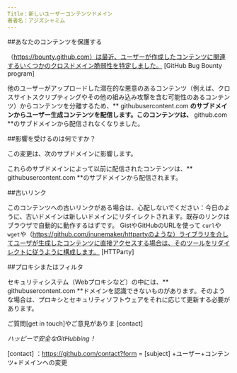 ```yaml
---
Title：新しいユーザーコンテンツドメイン
著者名：アジズシャミム
---
```


##あなたのコンテンツを保護する

（https://bounty.github.com）は最近、ユーザーが作成したコンテンツに関連するいくつかのクロスドメイン脆弱性を特定しました。 [GitHub Bug Bounty program]

他のユーザーがアップロードした潜在的な悪意のあるコンテンツ（例えば、クロスサイトスクリプティングやその他の組み込み攻撃を含む可能性のあるコンテンツ）からコンテンツを分離するため、** githubusercontent.com **のサブドメインからユーザー生成コンテンツを配信します。このコンテンツは、** github.com **のサブドメインから配信されなくなりました。

##影響を受けるのは何ですか？

この変更は、次のサブドメインに影響します。

これらのサブドメインによって以前に配信されたコンテンツは、** githubusercontent.com **のサブドメインから配信されます。

##古いリンク

このコンテンツへの古いリンクがある場合は、心配しないでください：今日のように、古いドメインは新しいドメインにリダイレクトされます。既存のリンクはブラウザで自動的に動作するはずです。 GistやGitHubのURLを使って `curl`や` wget`や（https://github.com/jnunemaker/httpartyのような）ライブラリを介してユーザが生成したコンテンツに直接アクセスする場合は、そのツールをリダイレクトに従うように構成します。 [HTTParty]

##プロキシまたはフィルタ

セキュリティシステム（Webプロキシなど）の中には、** githubusercontent.com **ドメインを認識できないものがあります。そのような場合は、プロキシとセキュリティソフトウェアをそれに応じて更新する必要があります。

ご質問[get in touch]やご意見がありま  [contact]

*ハッピーで安全なGitHubbing！*

[contact] ：https://github.com/contact?form = [subject] +ユーザー+コンテンツ+ドメインへの変更
